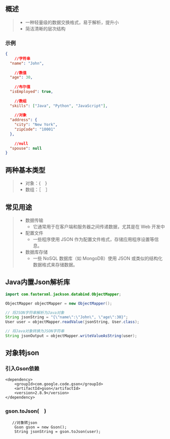 ## 概述

> - 一种轻量级的数据交换格式，易于解析，提升小
> - 简洁清晰的层次结构



### 示例

```json
{
    //字符串
  "name": "John",
    
    //数值
  "age": 30,
    
    //布尔值
  "isEmployed": true,
    
    //数组
  "skills": ["Java", "Python", "JavaScript"],
    
    //对象
  "address": {
    "city": "New York",
    "zipCode": "10001"
  },
    
    //null
  "spouse": null
}
```



## 两种基本类型

> - 对象：{　}
> - 数组：［　］



## 常见用途

> - 数据传输
>   - 它通常用于在客户端和服务器之间传递数据，尤其是在 Web 开发中
> - 配置文件
>   - 一些程序使用 JSON 作为配置文件格式，存储应用程序设置等信息。
> - 数据库存储
>   - 一些 NoSQL 数据库（如 MongoDB）使用 JSON 或类似的结构化数据格式来存储数据。



## Java内置Json解析库

```java
import com.fasterxml.jackson.databind.ObjectMapper;

ObjectMapper objectMapper = new ObjectMapper();

// 将JSON字符串解析为Java对象
String jsonString = "{\"name\":\"John\", \"age\":30}";
User user = objectMapper.readValue(jsonString, User.class);

// 将Java对象转换为JSON字符串
String jsonOutput = objectMapper.writeValueAsString(user);
```



## 对象转json

### 引入Gson依赖

```properties
<dependency>
    <groupId>com.google.code.gson</groupId>
    <artifactId>gson</artifactId>
    <version>2.8.9</version>
</dependency>
```



### gson.toJson(　)

```
   //对象转json
    Gson gson = new Gson();
    String jsonString = gson.toJson(user);
```
